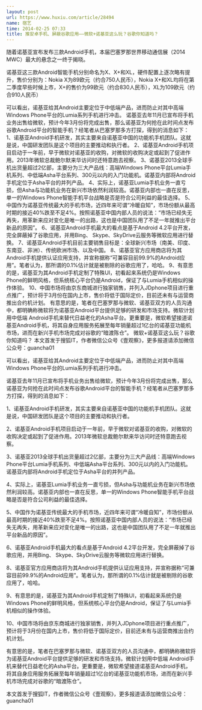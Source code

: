 ```yaml
---
layout: post
url: https://www.huxiu.com/article/28494
name: 宿艺
time: 2014-02-25 07:33
title: 推安卓手机、屏蔽谷歌应用——微软+诺基亚这么玩？谷歌你知道吗？
---
```

随着诺基亚宣布发布三款Android手机，本届巴塞罗那世界移动通信展（2014 MWC）最大的悬念之一终于揭晓。

诺基亚这三款Android智能手机分别命名为X、X+和XL，硬件配置上逐次略有提升，售价分别为：Nokia X为89欧元（约合750人民币），Nokia X+和XL均将在第二季度早些时候上市，X+的售价为99欧元（约合830人民币），XL为109欧元（约合910人民币）

可以看出，诺基亚给其Android主要定位于中低端产品，进而防止对其中高端Windows Phone平台的Lumia系列手机进行冲击。 诺基亚去年11月已宣布将手机业务出售给微软，预计今年3月份将完成出售，那么诺基亚为何抢在此时间点发布谷歌Android平台的智能手机？经笔者从巴塞罗那多方打探，得到的消息如下： 1、诺基亚Android手机研发，其实主要来自诺基亚中国的功能机手机团队。这就是说，中国研发团队是这个项目的主要推动和执行者。 2、诺基亚Android手机项目启动于一年前，早于微软对诺基亚的收购，对微软的收购决定或起到了促进作用。2013年微软总裁鲍尔默来华访问时还特意跑去视察。 3、诺基亚2013全球手机出货量超过2亿部，主要分为三大产品线：高端Windows Phone平台Lumia手机系列、中低端Asha平台系列、300元以内的入门功能机。诺基亚内部将Android手机定位于Asha平台的并列产品。 4、实际上，诺基亚Lumia手机业务一直亏损，但Asha与功能机业务在新兴市场依然利润较高。诺基亚内部也一直在反思，单一的Windows Phone智能手机平台战略是否是符合公司利益的最佳选择。 5、中国作为诺基亚传统最大的手机市场，近四年来可谓“冷暖自知”，市场份额从最高时期的接近40%跌至不足4%。按照诺基亚中国内部人员的说法：“市场已经失无再失，用革新来应对变化是唯一的出路，这也是中国团队用了不足一年就推出平台新品的原因”。 6、诺基亚Android手机最大的看点是基于Android 4.2平台开发，完全屏蔽掉了谷歌应用，并用Bing、 Skype、SkyDrive云服务等微软应用进行替换。 7、诺基亚Android手机目前主要销售目标是：全球新兴市场（南美、印度、东南亚、非洲）、传统欧洲市场、以及中国。 8、诺基亚官方应用商店将为其Android手机提供认证应用支持，并宣称据称“可兼容目前99.9%的Android应用”。笔者认为，那所谓的0.1%估计就是被剔除的谷歌应用了，哈哈。 9、有意思的是，诺基亚为其Android手机定制了特殊UI，初看起来系统仍是Windows Phone的鲜明风格，但系统核心平台仍是Android，保证了与Lumia手机相似的操作体验。 10、中国市场将由京东商城进行独家销售，并列入JDphone项目进行重点推广，预计将于3月份在国内上市，售价将低于国际定价，目前还未有与运营商推出合约机计划。 有意思的是，笔者在巴塞罗那与微软、诺基亚双方的人员沟通中，都明确称微软将为诺基亚Android平台提供足够的研发和市场支持。微软计划用中低端 Android手机来替代日益老化的Asha平台。更重要是，微软希望接道诺基亚Android手机，将其自身应用服务拓展至每年销量超过1亿台的诺基亚功能机市场，进而在新兴手机市场完成对谷歌的“暗渡陈仓”。 微软+诺基亚这么玩？谷歌你知道吗？ 本文首发于搜狐IT，作者微信公众号《壹观察》，更多报道请添加微信公众号：guancha01

可以看出，诺基亚给其Android主要定位于中低端产品，进而防止对其中高端Windows Phone平台的Lumia系列手机进行冲击。

诺基亚去年11月已宣布将手机业务出售给微软，预计今年3月份将完成出售，那么诺基亚为何抢在此时间点发布谷歌Android平台的智能手机？经笔者从巴塞罗那多方打探，得到的消息如下：

1、诺基亚Android手机研发，其实主要来自诺基亚中国的功能机手机团队。这就是说，中国研发团队是这个项目的主要推动和执行者。

2、诺基亚Android手机项目启动于一年前，早于微软对诺基亚的收购，对微软的收购决定或起到了促进作用。2013年微软总裁鲍尔默来华访问时还特意跑去视察。

3、诺基亚2013全球手机出货量超过2亿部，主要分为三大产品线：高端Windows Phone平台Lumia手机系列、中低端Asha平台系列、300元以内的入门功能机。诺基亚内部将Android手机定位于Asha平台的并列产品。

4、实际上，诺基亚Lumia手机业务一直亏损，但Asha与功能机业务在新兴市场依然利润较高。诺基亚内部也一直在反思，单一的Windows Phone智能手机平台战略是否是符合公司利益的最佳选择。

5、中国作为诺基亚传统最大的手机市场，近四年来可谓“冷暖自知”，市场份额从最高时期的接近40%跌至不足4%。按照诺基亚中国内部人员的说法：“市场已经失无再失，用革新来应对变化是唯一的出路，这也是中国团队用了不足一年就推出平台新品的原因”。

6、诺基亚Android手机最大的看点是基于Android 4.2平台开发，完全屏蔽掉了谷歌应用，并用Bing、 Skype、SkyDrive云服务等微软应用进行替换。

8、诺基亚官方应用商店将为其Android手机提供认证应用支持，并宣称据称“可兼容目前99.9%的Android应用”。笔者认为，那所谓的0.1%估计就是被剔除的谷歌应用了，哈哈。

9、有意思的是，诺基亚为其Android手机定制了特殊UI，初看起来系统仍是Windows Phone的鲜明风格，但系统核心平台仍是Android，保证了与Lumia手机相似的操作体验。

10、中国市场将由京东商城进行独家销售，并列入JDphone项目进行重点推广，预计将于3月份在国内上市，售价将低于国际定价，目前还未有与运营商推出合约机计划。

有意思的是，笔者在巴塞罗那与微软、诺基亚双方的人员沟通中，都明确称微软将为诺基亚Android平台提供足够的研发和市场支持。微软计划用中低端 Android手机来替代日益老化的Asha平台。更重要是，微软希望接道诺基亚Android手机，将其自身应用服务拓展至每年销量超过1亿台的诺基亚功能机市场，进而在新兴手机市场完成对谷歌的“暗渡陈仓”。

本文首发于搜狐IT，作者微信公众号《壹观察》，更多报道请添加微信公众号：guancha01

